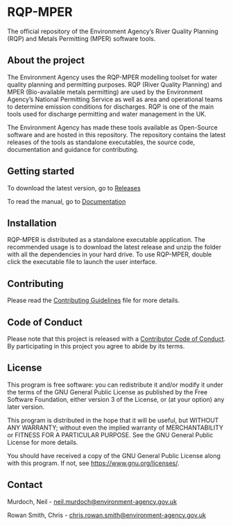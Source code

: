 # RQP-MPER

The official repository of the Environment Agency’s River Quality Planning (RQP) and Metals Permitting (MPER) software tools. 

## About the project

The Environment Agency uses the RQP-MPER modelling toolset for water quality planning and permitting purposes. RQP (River Quality Planning) and MPER (Bio-available metals permitting) are used by the Environment Agency’s National Permitting Service as well as area and operational teams to determine emission conditions for discharges. RQP is one of the main tools used for discharge permitting and water management in the UK.

The Environment Agency has made these tools available as Open-Source software and are hosted in this repository. The repository contains the latest releases of the tools as standalone executables, the source code, documentation and guidance for contributing.

## Getting started

To download the latest version, go to [Releases](/executables/README.md)

To read the manual, go to [Documentation](/docs)

## Installation

RQP-MPER is distributed as a standalone executable application. The recommended usage is to download the latest release and unzip the folder with all the dependencies in your hard drive. To use RQP-MPER, double click the executable file to launch the user interface.

## Contributing

Please read the [Contributing Guidelines](CONTRIBUTING.md) file for more details.

## Code of Conduct

Please note that this project is released with a [Contributor Code of Conduct](CONDUCT.md). By participating in this project you agree to abide by its terms.

## License

This program is free software: you can redistribute it and/or modify it under the terms of the GNU General Public License as published by the Free Software Foundation, either version 3 of the License, or (at your option) any later version.

This program is distributed in the hope that it will be useful, but WITHOUT ANY WARRANTY; without even the implied warranty of MERCHANTABILITY or FITNESS FOR A PARTICULAR PURPOSE. See the GNU General Public License for more details.

You should have received a copy of the GNU General Public License along with this program. If not, see <https://www.gnu.org/licenses/>.

## Contact

Murdoch, Neil - neil.murdoch@environment-agency.gov.uk

Rowan Smith, Chris - chris.rowan.smith@environment-agency.gov.uk
